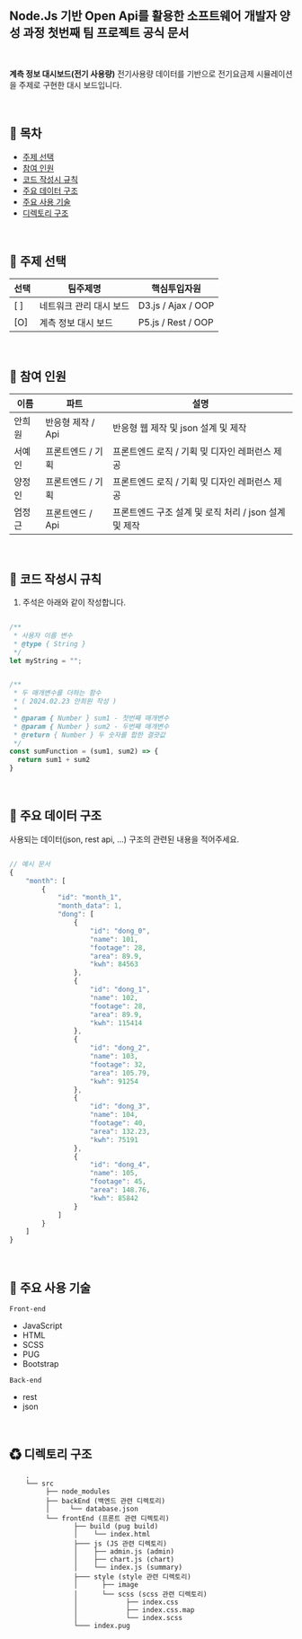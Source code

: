 ## Node.Js 기반 Open Api를 활용한 소프트웨어 개발자 양성 과정 첫번째 팀 프로젝트 공식 문서

<br/>

**계측 정보 대시보드(전기 사용량)** 전기사용량 데이터를 기반으로 전기요금제 시뮬레이션을 주제로 구현한 대시 보드입니다.<br>

<br/>

## 🚩 목차

- [주제 선택](#-주제-선택)
- [참여 인원](#-참여-인원)
- [코드 작성시 규칙](#-주요-사용-기술)
- [주요 데이터 구조](#-주요-사용-기술)
- [주요 사용 기술](#-주요-사용-기술)
- [디렉토리 구조](#-디렉토리-구조)

<br/>

## 🚩 주제 선택

| 선택 | 팀주제명                | 핵심투입자원       |
| ---- | ----------------------- | ------------------ |
| [ ]  | 네트워크 관리 대시 보드 | D3.js / Ajax / OOP |
| [O]  | 계측 정보 대시 보드     | P5.js / Rest / OOP |

<br/>

## 👷 참여 인원

| 이름   | 파트              | 설명                                                  |
| ------ | ----------------- | ----------------------------------------------------- |
| 안희원 | 반응형 제작 / Api | 반응형 웹 제작 및 json 설계 및 제작                   |
| 서예인 | 프론트엔드 / 기획 | 프론트엔드 로직 / 기획 밎 디자인 레퍼런스 제공        |
| 양정인 | 프론트엔드 / 기획 | 프론트엔드 로직 / 기획 밎 디자인 레퍼런스 제공        |
| 엄정근 | 프론트엔드 / Api  | 프론트엔드 구조 설계 및 로직 처리 / json 설계 및 제작 |

<br/>

## 🔧 코드 작성시 규칙

1. 주석은 아래와 같이 작성합니다.

```javascript

/**
 * 사용자 이름 변수
 * @type { String }
 */
let myString = "";


/**
 * 두 매개변수를 더하는 함수
 * ( 2024.02.23 안희원 작성 )
 *
 * @param { Number } sum1 - 첫번째 매개변수
 * @param { Number } sum2 - 두번째 매개변수
 * @return { Number } 두 숫자를 합한 결괏값
 */
const sumFunction = (sum1, sum2) => {
  return sum1 + sum2
}
```

<br/>

## 🔧 주요 데이터 구조

사용되는 데이터(json, rest api, ...) 구조의 관련된 내용을 적어주세요.

```Javascript

// 예시 문서
{
    "month": [
        {
            "id": "month_1",
            "month_data": 1,
            "dong": [
                {
                    "id": "dong_0",
                    "name": 101,
                    "footage": 28,
                    "area": 89.9,
                    "kwh": 84563
                },
                {
                    "id": "dong_1",
                    "name": 102,
                    "footage": 28,
                    "area": 89.9,
                    "kwh": 115414
                },
                {
                    "id": "dong_2",
                    "name": 103,
                    "footage": 32,
                    "area": 105.79,
                    "kwh": 91254
                },
                {
                    "id": "dong_3",
                    "name": 104,
                    "footage": 40,
                    "area": 132.23,
                    "kwh": 75191
                },
                {
                    "id": "dong_4",
                    "name": 105,
                    "footage": 45,
                    "area": 148.76,
                    "kwh": 85842
                }
            ]
        }
    ]
}
```

<br/>

## 🎨 주요 사용 기술

`Front-end`

- JavaScript
- HTML
- SCSS
- PUG
- Bootstrap

`Back-end`

- rest
- json

<br>

## ♻ 디렉토리 구조

```
    .
    └── src
         ├── node_modules
         ├── backEnd (백엔드 관련 디렉토리)
         │     └── database.json
         └── frontEnd (프론트 관련 디렉토리)
                ├── build (pug build)
                │    └── index.html
                ├─── js (JS 관련 디렉토리)
                │    ├── admin.js (admin)
                │    ├── chart.js (chart)
                │    └── index.js (summary)
                ├─── style (style 관련 디렉토리)
                │      ├── image
                │      └── scss (scss 관련 디렉토리)
                │            ├── index.css
                │            ├── index.css.map
                │            └── index.scss
                └─── index.pug

```

<br/>
